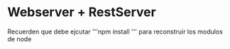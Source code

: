 # Webserver + RestServer


Recuerden que debe ejcutar '''npm install ''' para reconstruir los modulos de node